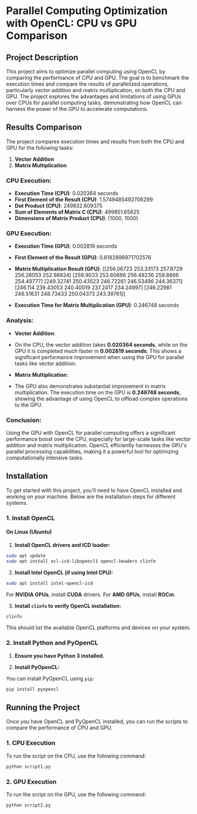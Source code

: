# Parallel Computing Optimization with OpenCL: CPU vs GPU Comparison

## Project Description

This project aims to optimize parallel computing using OpenCL by comparing the performance of CPU and GPU. The goal is to benchmark the execution times and compare the results of parallelized operations, particularly vector addition and matrix multiplication, on both the CPU and GPU. The project explores the advantages and limitations of using GPUs over CPUs for parallel computing tasks, demonstrating how OpenCL can harness the power of the GPU to accelerate computations.

## Results Comparison

The project compares execution times and results from both the CPU and GPU for the following tasks:

1. **Vector Addition**
2. **Matrix Multiplication**

### CPU Execution:
- **Execution Time (CPU)**: 0.020364 seconds
- **First Element of the Result (CPU)**: 1.5749485492706299
- **Dot Product (CPU)**: 249832.609375
- **Sum of Elements of Matrix C (CPU)**: 499851.65625
- **Dimensions of Matrix Product (CPU)**: (1000, 1000)

### GPU Execution:
- **Execution Time (GPU)**: 0.002819 seconds
- **First Element of the Result (GPU)**: 0.8182896971702576
- **Matrix Multiplication Result (GPU)**:
[[256.06723 253.33173 257.8729 256.26053 252.98824] [259.9033 253.60698 256.48236 259.8866 254.49777] [249.32741 250.43523 246.72261 246.53496 244.36371] [246.114 239.43053 240.40019 237.2417 234.24997] [246.22981 246.51631 248.73433 250.04373 243.39761]]

- **Execution Time for Matrix Multiplication (GPU)**: 0.246748 seconds

### Analysis:
- **Vector Addition**:
- On the CPU, the vector addition takes **0.020364 seconds**, while on the GPU it is completed much faster in **0.002819 seconds**. This shows a significant performance improvement when using the GPU for parallel tasks like vector addition.

- **Matrix Multiplication**:
- The GPU also demonstrates substantial improvement in matrix multiplication. The execution time on the GPU is **0.246748 seconds**, showing the advantage of using OpenCL to offload complex operations to the GPU.

### Conclusion:
Using the GPU with OpenCL for parallel computing offers a significant performance boost over the CPU, especially for large-scale tasks like vector addition and matrix multiplication. OpenCL efficiently harnesses the GPU's parallel processing capabilities, making it a powerful tool for optimizing computationally intensive tasks.

## Installation

To get started with this project, you'll need to have OpenCL installed and working on your machine. Below are the installation steps for different systems.

### 1. Install OpenCL

#### On Linux (Ubuntu)

1. **Install OpenCL drivers and ICD loader:**

  ```bash
  sudo apt update
  sudo apt install ocl-icd-libopencl1 opencl-headers clinfo
  ```

2. **Install Intel OpenCL (if using Intel CPU):**

  ```bash
  sudo apt install intel-opencl-icd
  ```

  For **NVIDIA GPUs**, install **CUDA** drivers. For **AMD GPUs**, install **ROCm**.

3. **Install `clinfo` to verify OpenCL installation:**

  ```bash
  clinfo
  ```

  This should list the available OpenCL platforms and devices on your system.

### 2. Install Python and PyOpenCL

1. **Ensure you have Python 3 installed.**

2. **Install PyOpenCL:**

  You can install PyOpenCL using `pip`:

  ```bash
  pip install pyopencl
  ```

## Running the Project

Once you have OpenCL and PyOpenCL installed, you can run the scripts to compare the performance of CPU and GPU.

### 1. CPU Execution

To run the script on the CPU, use the following command:

```bash
python script1.py
```

### 2. GPU Execution

To run the script on the GPU, use the following command:

```bash
python script2.py
```
